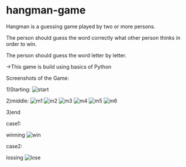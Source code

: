 # hangman-game

Hangman is a guessing game played by two or more persons.


The person should guess the word correctly what other person thinks in order to win.


The person should guess the word letter by letter.



->This game is build using basics of Python

Screenshots of the Game:


1)Starting:
![start](https://user-images.githubusercontent.com/89832451/210499750-80adb533-0f36-4239-ae8b-56c44c7a3300.png)

2)middle:
![m1](https://user-images.githubusercontent.com/89832451/210499857-7993fdc0-a7ab-47ee-b7ef-9347500485fe.png)
![m2](https://user-images.githubusercontent.com/89832451/210499866-8847a7ae-b8d9-4191-b8aa-10bd2a7b7dd6.png)
![m3](https://user-images.githubusercontent.com/89832451/210499876-77d57ac0-3575-4479-a97b-f3bd2fb06bf6.png)
![m4](https://user-images.githubusercontent.com/89832451/210499888-376b901a-2c42-47ea-97c8-fe29beb43ae3.png)
![m5](https://user-images.githubusercontent.com/89832451/210499894-87e6c09a-602a-48ff-ae78-ab215c1534b0.png)
![m6](https://user-images.githubusercontent.com/89832451/210499901-ae6c9d75-9bb7-4fca-b5da-b1cf7f63aa8d.png)

3)end


case1:

winning
![win](https://user-images.githubusercontent.com/89832451/210499959-e3e32bb1-adeb-4055-942b-6d3ff62b274b.png)

case2:

lossing
![lose](https://user-images.githubusercontent.com/89832451/210499999-9eaade41-ba9d-42f0-b2f7-72d29ba0b6eb.png)
